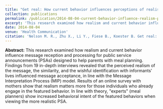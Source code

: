 ```yaml
---
title: "Get real: How current behavior influences perceptions of realism and behavioral intent for public service announcements"
collection: publications
permalink: /publication/2014-08-04-current-behavior-influence-realism-psa-percep-hc
excerpt: 'This research examined how realism and current behavior influence message reception and processing for public service announcements (PSAs) designed to help parents with meal planning.'
date: 2014-08-04
venue: 'Health Communication'
citation: 'Nelson M. R., Zhu X., Li Y., Fiese B., Koester B. Get real: How current behavior influences perceptions of realism and behavioral intent for public service announcements. <i>Health Communication</i>. 2015; 30(7):669-679. <a href="https://doi.org/10.1080/10410236.2014.894425" target="_blank"> doi:10.1080/10410236.2014.894425</a>.'
---
```


**Abstract:** This research examined how realism and current behavior influence message reception and processing for public service announcements (PSAs) designed to help parents with meal planning. Findings from 19 in-depth interviews revealed that the perceived realism of the message, the similarity, and the wishful identification with informants' lives influenced message acceptance, in line with the Message Interpretation Process (MIP) model. Results of an online survey with mothers show that realism matters more for those individuals who already engage in the featured behavior. In line with theory, "experts" (meal planners) show increased behavioral intent of the featured behaviors when viewing the more realistic PSA.
